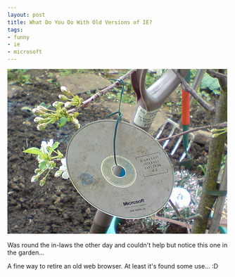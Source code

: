 ```yaml
---
layout: post
title: What Do You Do With Old Versions of IE?
tags:
- funny
- ie
- microsoft
---
```


<img
  src="/images/2008/ie_disc.jpg"
  alt="What Do You Do With Old Versions of IE?"
  title="What Do You Do With Old Versions of IE?"
  class="center border" />

Was round the in-laws the other day and couldn't help but notice this one in the garden...

A fine way to retire an old web browser.  At least it's found some use... :D
